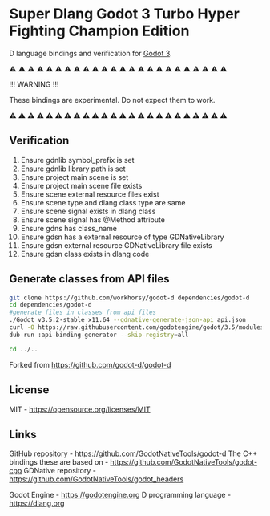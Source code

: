 

Super Dlang Godot 3 Turbo Hyper Fighting Champion Edition
=======

D language bindings and verification for [Godot 3](https://github.com/GodotNativeTools/godot_headers).

:warning: :warning: :warning: :warning: :warning: :warning: :warning: :warning:
:warning: :warning: :warning: :warning: :warning: :warning: :warning: :warning:
:warning: :warning: :warning: :warning: :warning: :warning: :warning: :warning:

!!! WARNING !!!

These bindings are experimental. Do not expect them to work.

:warning: :warning: :warning: :warning: :warning: :warning: :warning: :warning:
:warning: :warning: :warning: :warning: :warning: :warning: :warning: :warning:
:warning: :warning: :warning: :warning: :warning: :warning: :warning: :warning:


Verification
-------------------------

1. Ensure gdnlib symbol_prefix is set
2. Ensure gdnlib library path is set
3. Ensure project main scene is set
4. Ensure project main scene file exists
5. Ensure scene external resource files exist
6. Ensure scene type and dlang class type are same
7. Ensure scene signal exists in dlang class
8. Ensure scene signal has @Method attribute
9. Ensure gdns has class_name
10. Ensure gdsn has a external resource of type GDNativeLibrary
11. Ensure gdsn external resource GDNativeLibrary file exists
12. Ensure gdsn class exists in dlang code



Generate classes from API files
-------------------------
```sh
git clone https://github.com/workhorsy/godot-d dependencies/godot-d
cd dependencies/godot-d
#generate files in classes from api files
./Godot_v3.5.2-stable_x11.64 --gdnative-generate-json-api api.json
curl -O https://raw.githubusercontent.com/godotengine/godot/3.5/modules/gdnative/gdnative_api.json
dub run :api-binding-generator --skip-registry=all

cd ../..
```

Forked from https://github.com/godot-d/godot-d

License
-------
MIT - <https://opensource.org/licenses/MIT>

Links
-----
GitHub repository - <https://github.com/GodotNativeTools/godot-d>
The C++ bindings these are based on - <https://github.com/GodotNativeTools/godot-cpp>
GDNative repository - <https://github.com/GodotNativeTools/godot_headers>

Godot Engine - <https://godotengine.org>
D programming language - <https://dlang.org>
